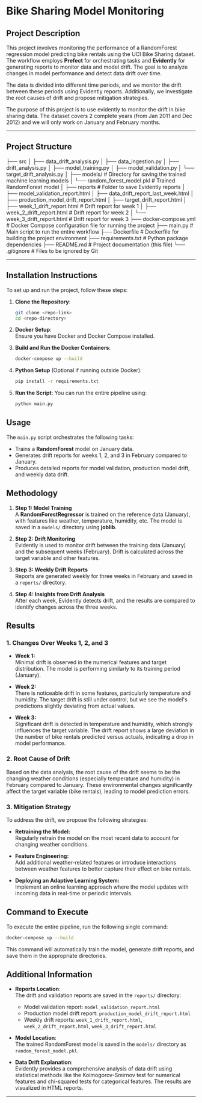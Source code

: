 # **Bike Sharing Model Monitoring**

## **Project Description**

This project involves monitoring the performance of a RandomForest regression model predicting bike rentals using the UCI Bike Sharing dataset. The workflow employs **Prefect** for orchestrating tasks and **Evidently** for generating reports to monitor data and model drift. The goal is to analyze changes in model performance and detect data drift over time.

The data is divided into different time periods, and we monitor the drift between these periods using Evidently reports. Additionally, we investigate the root causes of drift and propose mitigation strategies.

The purpose of this project is to use evidently to monitor the drift in bike sharing data. The dataset covers 2 complete years (from Jan 2011 and Dec 2012) and we will only work on January and February months.

---

## Project Structure

├── src
│ ├── data_drift_analysis.py
│ ├── data_ingestion.py
│ ├── drift_analysis.py
│ ├── model_training.py
│ ├── model_validation.py
│ └── target_drift_analysis.py
│
├── models/ # Directory for saving the trained machine learning models
│ └── random_forest_model.pkl # Trained RandomForest model
│
├── reports # Folder to save Evidently reports
│ ├── model_validation_report.html
│ ├── data_drift_report_last_week.html
│ ├── production_model_drift_report.html
│ ├── target_drift_report.html
│ ├── week_1_drift_report.html # Drift report for week 1
│ ├── week_2_drift_report.html # Drift report for week 2
│ └── week_3_drift_report.html # Drift report for week 3
├── docker-compose.yml # Docker Compose configuration file for running the project
├── main.py # Main script to run the entire workflow
├── Dockerfile # Dockerfile for building the project environment
├── requirements.txt # Python package dependencies
├── README.md # Project documentation (this file)
└── .gitignore # Files to be ignored by Git

---

## **Installation Instructions**

To set up and run the project, follow these steps:

1. **Clone the Repository**:

   ```bash
   git clone <repo-link>
   cd <repo-directory>
   ```

2. **Docker Setup**:  
   Ensure you have Docker and Docker Compose installed.

3. **Build and Run the Docker Containers**:

   ```bash
   docker-compose up --build
   ```

4. **Python Setup** (Optional if running outside Docker):

   ```bash
   pip install -r requirements.txt
   ```

5. **Run the Script**:
   You can run the entire pipeline using:
   ```bash
   python main.py
   ```

## **Usage**

The `main.py` script orchestrates the following tasks:

- Trains a **RandomForest** model on January data.
- Generates drift reports for weeks 1, 2, and 3 in February compared to January.
- Produces detailed reports for model validation, production model drift, and weekly data drift.

## **Methodology**

1. **Step 1: Model Training**  
   A **RandomForestRegressor** is trained on the reference data (January), with features like weather, temperature, humidity, etc. The model is saved in a `models/` directory using **joblib**.

2. **Step 2: Drift Monitoring**  
   Evidently is used to monitor drift between the training data (January) and the subsequent weeks (February). Drift is calculated across the target variable and other features.

3. **Step 3: Weekly Drift Reports**  
   Reports are generated weekly for three weeks in February and saved in a `reports/` directory.

4. **Step 4: Insights from Drift Analysis**  
   After each week, Evidently detects drift, and the results are compared to identify changes across the three weeks.

## **Results**

### **1. Changes Over Weeks 1, 2, and 3**

- **Week 1:**  
  Minimal drift is observed in the numerical features and target distribution. The model is performing similarly to its training period (January).

- **Week 2:**  
  There is noticeable drift in some features, particularly temperature and humidity. The target drift is still under control, but we see the model's predictions slightly deviating from actual values.

- **Week 3:**  
  Significant drift is detected in temperature and humidity, which strongly influences the target variable. The drift report shows a large deviation in the number of bike rentals predicted versus actuals, indicating a drop in model performance.

### **2. Root Cause of Drift**

Based on the data analysis, the root cause of the drift seems to be the changing weather conditions (especially temperature and humidity) in February compared to January. These environmental changes significantly affect the target variable (bike rentals), leading to model prediction errors.

### **3. Mitigation Strategy**

To address the drift, we propose the following strategies:

- **Retraining the Model:**  
  Regularly retrain the model on the most recent data to account for changing weather conditions.

- **Feature Engineering:**  
  Add additional weather-related features or introduce interactions between weather features to better capture their effect on bike rentals.

- **Deploying an Adaptive Learning System:**  
  Implement an online learning approach where the model updates with incoming data in real-time or periodic intervals.

## **Command to Execute**

To execute the entire pipeline, run the following single command:

```bash
docker-compose up --build
```

This command will automatically train the model, generate drift reports, and save them in the appropriate directories.

## **Additional Information**

- **Reports Location**:  
  The drift and validation reports are saved in the `reports/` directory:

  - Model validation report: `model_validation_report.html`
  - Production model drift report: `production_model_drift_report.html`
  - Weekly drift reports: `week_1_drift_report.html`, `week_2_drift_report.html`, `week_3_drift_report.html`

- **Model Location**:  
  The trained RandomForest model is saved in the `models/` directory as `random_forest_model.pkl`.

- **Data Drift Explanation**:  
  Evidently provides a comprehensive analysis of data drift using statistical methods like the Kolmogorov-Smirnov test for numerical features and chi-squared tests for categorical features. The results are visualized in HTML reports.

---
